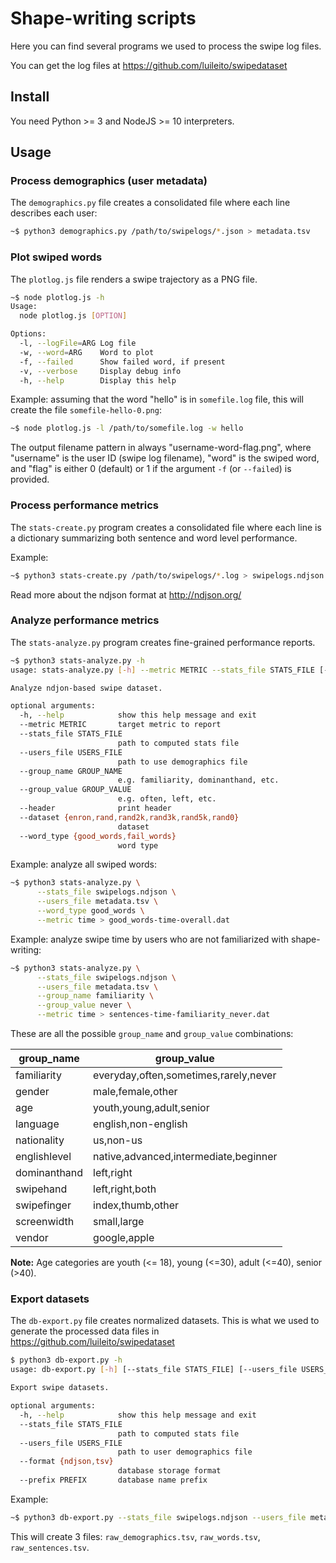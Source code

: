 # Shape-writing scripts

Here you can find several programs we used to process the swipe log files.

You can get the log files at https://github.com/luileito/swipedataset

## Install

You need Python >= 3 and NodeJS >= 10 interpreters.

## Usage

### Process demographics (user metadata)

The `demographics.py` file creates a consolidated file where each line describes each user:
```sh
~$ python3 demographics.py /path/to/swipelogs/*.json > metadata.tsv
```

### Plot swiped words

The `plotlog.js` file renders a swipe trajectory as a PNG file.

```sh
~$ node plotlog.js -h
Usage:
  node plotlog.js [OPTION]

Options:
  -l, --logFile=ARG Log file
  -w, --word=ARG    Word to plot
  -f, --failed      Show failed word, if present
  -v, --verbose     Display debug info
  -h, --help        Display this help
```

Example: assuming that the word "hello" is in `somefile.log` file,
this will create the file `somefile-hello-0.png`:
```sh
~$ node plotlog.js -l /path/to/somefile.log -w hello
```

The output filename pattern in always "username-word-flag.png", where "username" is the user ID (swipe log filename), "word" is the swiped word, and "flag" is either 0 (default) or 1 if the argument `-f` (or `--failed`) is provided.

### Process performance metrics

The `stats-create.py` program creates a consolidated file where each line is a dictionary summarizing both sentence and word level performance.

Example:
```sh
~$ python3 stats-create.py /path/to/swipelogs/*.log > swipelogs.ndjson
```

Read more about the ndjson format at http://ndjson.org/

### Analyze performance metrics

The `stats-analyze.py` program creates fine-grained performance reports.

```sh
~$ python3 stats-analyze.py -h
usage: stats-analyze.py [-h] --metric METRIC --stats_file STATS_FILE [--users_file USERS_FILE] [--group_name GROUP_NAME] [--group_value GROUP_VALUE] [--header] [--dataset {enron,rand,rand2k,rand3k,rand5k,rand0}] [--word_type {good_words,fail_words}]

Analyze ndjon-based swipe dataset.

optional arguments:
  -h, --help            show this help message and exit
  --metric METRIC       target metric to report
  --stats_file STATS_FILE
                        path to computed stats file
  --users_file USERS_FILE
                        path to use demographics file
  --group_name GROUP_NAME
                        e.g. familiarity, dominanthand, etc.
  --group_value GROUP_VALUE
                        e.g. often, left, etc.
  --header              print header
  --dataset {enron,rand,rand2k,rand3k,rand5k,rand0}
                        dataset
  --word_type {good_words,fail_words}
                        word type
```

Example: analyze all swiped words:
```sh
~$ python3 stats-analyze.py \
      --stats_file swipelogs.ndjson \
      --users_file metadata.tsv \
      --word_type good_words \
      --metric time > good_words-time-overall.dat
```

Example: analyze swipe time by users who are not familiarized with shape-writing:
```sh
~$ python3 stats-analyze.py \
      --stats_file swipelogs.ndjson \
      --users_file metadata.tsv \
      --group_name familiarity \
      --group_value never \
      --metric time > sentences-time-familiarity_never.dat
```

These are all the possible `group_name` and `group_value` combinations:

| group_name   | group_value                           |
|---           |---                                    |
| familiarity  | everyday,often,sometimes,rarely,never |
| gender       | male,female,other                     |
| age          | youth,young,adult,senior              |
| language     | english,non-english                   |
| nationality  | us,non-us                             |
| englishlevel | native,advanced,intermediate,beginner |
| dominanthand | left,right                            |
| swipehand    | left,right,both                       |
| swipefinger  | index,thumb,other                     |
| screenwidth  | small,large                           |
| vendor       | google,apple                          |

**Note:** Age categories are youth (<= 18), young (<=30), adult (<=40), senior (>40).

### Export datasets

The `db-export.py` file creates normalized datasets.
This is what we used to generate the processed data files in https://github.com/luileito/swipedataset

```sh
$ python3 db-export.py -h
usage: db-export.py [-h] [--stats_file STATS_FILE] [--users_file USERS_FILE] [--format {ndjson,tsv}] [--prefix PREFIX]

Export swipe datasets.

optional arguments:
  -h, --help            show this help message and exit
  --stats_file STATS_FILE
                        path to computed stats file
  --users_file USERS_FILE
                        path to user demographics file
  --format {ndjson,tsv}
                        database storage format
  --prefix PREFIX       database name prefix
```

Example:
```sh
~$ python3 db-export.py --stats_file swipelogs.ndjson --users_file metadata.tsv --prefix raw_
```
This will create 3 files: `raw_demographics.tsv`, `raw_words.tsv`, `raw_sentences.tsv`.
